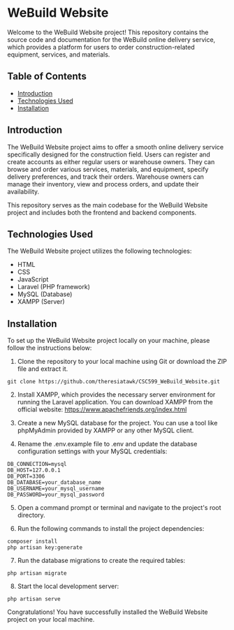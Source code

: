 # WeBuild Website

Welcome to the WeBuild Website project! This repository contains the source code and documentation for the WeBuild online 
delivery service, which provides a platform for users to order construction-related equipment, services, and materials.

## Table of Contents

- [Introduction](#introduction)
- [Technologies Used](#technologies-used)
- [Installation](#installation)

## Introduction

The WeBuild Website project aims to offer a smooth online delivery service specifically designed for the construction field. Users can register and create accounts as either regular users or warehouse owners. They can browse and order various services, materials, and equipment, specify delivery preferences, and track their orders. Warehouse owners can manage their inventory, view and process orders, and update their availability.

This repository serves as the main codebase for the WeBuild Website project and includes both the frontend and backend components.

## Technologies Used
The WeBuild Website project utilizes the following technologies:

- HTML
- CSS
- JavaScript
- Laravel (PHP framework)
- MySQL (Database)
- XAMPP (Server)

## Installation
To set up the WeBuild Website project locally on your machine, please follow the instructions below:

  1. Clone the repository to your local machine using Git or download the ZIP file and extract it.  
  
  ```
  git clone https://github.com/theresiatawk/CSC599_WeBuild_Website.git
  ```

2. Install XAMPP, which provides the necessary server environment for running the Laravel application. You can download XAMPP from the official website: https://www.apachefriends.org/index.html

3. Create a new MySQL database for the project. You can use a tool like phpMyAdmin provided by XAMPP or any other MySQL client.

4. Rename the .env.example file to .env and update the database configuration settings with your MySQL credentials:

```
DB_CONNECTION=mysql
DB_HOST=127.0.0.1
DB_PORT=3306
DB_DATABASE=your_database_name
DB_USERNAME=your_mysql_username
DB_PASSWORD=your_mysql_password
```

5. Open a command prompt or terminal and navigate to the project's root directory.

6. Run the following commands to install the project dependencies:

```
composer install
php artisan key:generate
```
7. Run the database migrations to create the required tables:

```
php artisan migrate
```
8. Start the local development server:

```
php artisan serve
```
Congratulations! You have successfully installed the WeBuild Website project on your local machine.
